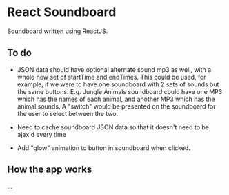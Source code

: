 # React Soundboard
Soundboard written using ReactJS.

## To do
- JSON data should have optional alternate sound mp3 as well, with a whole new set of startTime and endTimes. This could be used, for example, if we were to have one soundboard with 2 sets of sounds but the same buttons. E.g. Jungle Animals soundboard could have one MP3 which has the names of each animal, and another MP3 which has the animal sounds. A "switch" would be presented on the soundboard for the user to select between the two.

- Need to cache soundboard JSON data so that it doesn't need to be ajax'd every time
- Add "glow" animation to button in soundboard when clicked.

## How the app works
...
